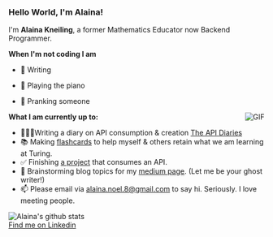 ### Hello World, I'm Alaina! 

 I'm **Alaina Kneiling**, a former Mathematics Educator now Backend Programmer. 

**When I'm not coding I am**
- 📝 Writing
- 🎹 Playing the piano
- 🫣 Pranking someone

  <img align="right" alt="GIF" src="https://media3.giphy.com/media/d3mlE7uhX8KFgEmY/200w.webp?cid=ecf05e47io3brm1x8x3e3u2kvb3vb66hi2dr42buz34302mm&rid=200w.webp&ct=g" />

**What I am currently up to:**
- 👩🏾‍💻Writing a diary on API consumption & creation [The API Diaries](https://gist.github.com/Alaina-Noel/e147fe2b06fa3a782f5d4534c0a8db14)
- 📚 Making [flashcards](https://quizlet.com/735142267/mod-3-week-2-flash-cards/) to help myself & others retain what we am learning at Turing.
- ✅ Finishing [a project](https://github.com/Alaina-Noel/viewing_party_lite) that consumes an API.
- 🤔 Brainstorming blog topics for my [medium page](https://medium.com/@alaina.noel.8). (Let me be your ghost writer!)
- 📫 Please email via alaina.noel.8@gmail.com to say hi. Seriously. I love meeting people. 

![Alaina's github stats](https://github-readme-stats.vercel.app/api?username=Alaina-Noel&show_icons=true&hide_border=true)
<br>
[Find me on Linkedin](https://www.linkedin.com/in/alaina-noel/)

